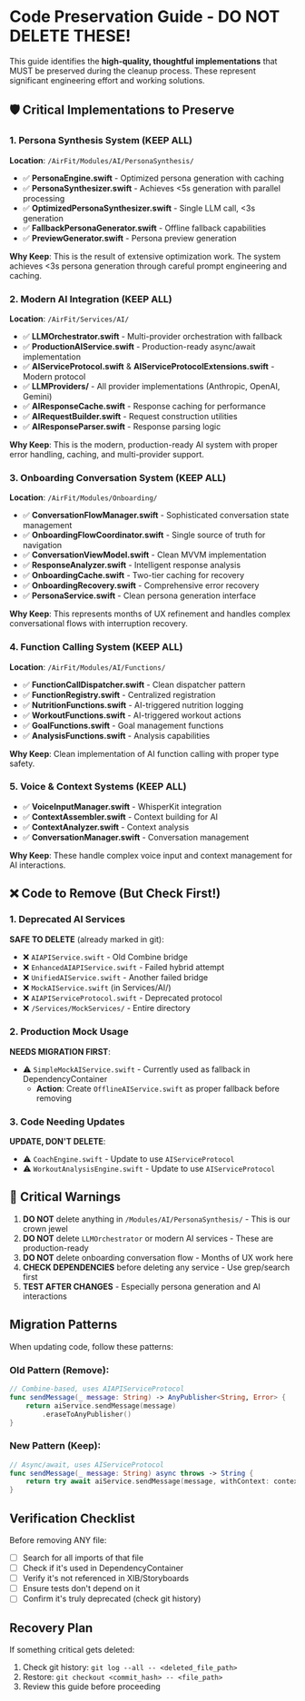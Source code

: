 # Code Preservation Guide - DO NOT DELETE THESE!

This guide identifies the **high-quality, thoughtful implementations** that MUST be preserved during the cleanup process. These represent significant engineering effort and working solutions.

## 🛡️ Critical Implementations to Preserve

### 1. Persona Synthesis System (KEEP ALL)
**Location**: `/AirFit/Modules/AI/PersonaSynthesis/`
- ✅ **PersonaEngine.swift** - Optimized persona generation with caching
- ✅ **PersonaSynthesizer.swift** - Achieves <5s generation with parallel processing
- ✅ **OptimizedPersonaSynthesizer.swift** - Single LLM call, <3s generation
- ✅ **FallbackPersonaGenerator.swift** - Offline fallback capabilities
- ✅ **PreviewGenerator.swift** - Persona preview generation

**Why Keep**: This is the result of extensive optimization work. The system achieves <3s persona generation through careful prompt engineering and caching.

### 2. Modern AI Integration (KEEP ALL)
**Location**: `/AirFit/Services/AI/`
- ✅ **LLMOrchestrator.swift** - Multi-provider orchestration with fallback
- ✅ **ProductionAIService.swift** - Production-ready async/await implementation
- ✅ **AIServiceProtocol.swift** & **AIServiceProtocolExtensions.swift** - Modern protocol
- ✅ **LLMProviders/** - All provider implementations (Anthropic, OpenAI, Gemini)
- ✅ **AIResponseCache.swift** - Response caching for performance
- ✅ **AIRequestBuilder.swift** - Request construction utilities
- ✅ **AIResponseParser.swift** - Response parsing logic

**Why Keep**: This is the modern, production-ready AI system with proper error handling, caching, and multi-provider support.

### 3. Onboarding Conversation System (KEEP ALL)
**Location**: `/AirFit/Modules/Onboarding/`
- ✅ **ConversationFlowManager.swift** - Sophisticated conversation state management
- ✅ **OnboardingFlowCoordinator.swift** - Single source of truth for navigation
- ✅ **ConversationViewModel.swift** - Clean MVVM implementation
- ✅ **ResponseAnalyzer.swift** - Intelligent response analysis
- ✅ **OnboardingCache.swift** - Two-tier caching for recovery
- ✅ **OnboardingRecovery.swift** - Comprehensive error recovery
- ✅ **PersonaService.swift** - Clean persona generation interface

**Why Keep**: This represents months of UX refinement and handles complex conversational flows with interruption recovery.

### 4. Function Calling System (KEEP ALL)
**Location**: `/AirFit/Modules/AI/Functions/`
- ✅ **FunctionCallDispatcher.swift** - Clean dispatcher pattern
- ✅ **FunctionRegistry.swift** - Centralized registration
- ✅ **NutritionFunctions.swift** - AI-triggered nutrition logging
- ✅ **WorkoutFunctions.swift** - AI-triggered workout actions
- ✅ **GoalFunctions.swift** - Goal management functions
- ✅ **AnalysisFunctions.swift** - Analysis capabilities

**Why Keep**: Clean implementation of AI function calling with proper type safety.

### 5. Voice & Context Systems (KEEP ALL)
- ✅ **VoiceInputManager.swift** - WhisperKit integration
- ✅ **ContextAssembler.swift** - Context building for AI
- ✅ **ContextAnalyzer.swift** - Context analysis
- ✅ **ConversationManager.swift** - Conversation management

**Why Keep**: These handle complex voice input and context management for AI interactions.

## ❌ Code to Remove (But Check First!)

### 1. Deprecated AI Services
**SAFE TO DELETE** (already marked in git):
- ❌ `AIAPIService.swift` - Old Combine bridge
- ❌ `EnhancedAIAPIService.swift` - Failed hybrid attempt
- ❌ `UnifiedAIService.swift` - Another failed bridge
- ❌ `MockAIService.swift` (in Services/AI/)
- ❌ `AIAPIServiceProtocol.swift` - Deprecated protocol
- ❌ `/Services/MockServices/` - Entire directory

### 2. Production Mock Usage
**NEEDS MIGRATION FIRST**:
- ⚠️ `SimpleMockAIService.swift` - Currently used as fallback in DependencyContainer
  - **Action**: Create `OfflineAIService.swift` as proper fallback before removing

### 3. Code Needing Updates
**UPDATE, DON'T DELETE**:
- ⚠️ `CoachEngine.swift` - Update to use `AIServiceProtocol`
- ⚠️ `WorkoutAnalysisEngine.swift` - Update to use `AIServiceProtocol`

## 🚨 Critical Warnings

1. **DO NOT** delete anything in `/Modules/AI/PersonaSynthesis/` - This is our crown jewel
2. **DO NOT** delete `LLMOrchestrator` or modern AI services - These are production-ready
3. **DO NOT** delete onboarding conversation flow - Months of UX work here
4. **CHECK DEPENDENCIES** before deleting any service - Use grep/search first
5. **TEST AFTER CHANGES** - Especially persona generation and AI interactions

## Migration Patterns

When updating code, follow these patterns:

### Old Pattern (Remove):
```swift
// Combine-based, uses AIAPIServiceProtocol
func sendMessage(_ message: String) -> AnyPublisher<String, Error> {
    return aiService.sendMessage(message)
        .eraseToAnyPublisher()
}
```

### New Pattern (Keep):
```swift
// Async/await, uses AIServiceProtocol
func sendMessage(_ message: String) async throws -> String {
    return try await aiService.sendMessage(message, withContext: context)
}
```

## Verification Checklist

Before removing ANY file:
- [ ] Search for all imports of that file
- [ ] Check if it's used in DependencyContainer
- [ ] Verify it's not referenced in XIB/Storyboards
- [ ] Ensure tests don't depend on it
- [ ] Confirm it's truly deprecated (check git history)

## Recovery Plan

If something critical gets deleted:
1. Check git history: `git log --all -- <deleted_file_path>`
2. Restore: `git checkout <commit_hash> -- <file_path>`
3. Review this guide before proceeding
